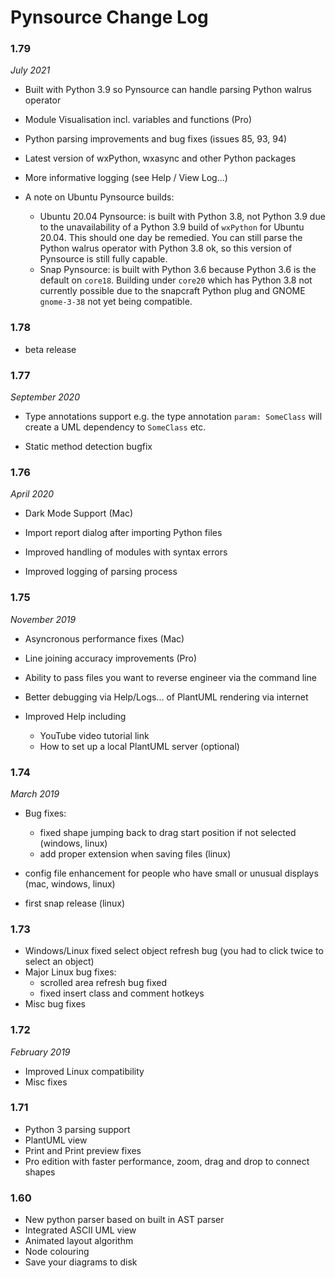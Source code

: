 # Pynsource Change Log

### 1.79

*July 2021*

- Built with Python 3.9 so Pynsource can handle parsing Python walrus operator
- Module Visualisation incl. variables and functions (Pro)
- Python parsing improvements and bug fixes (issues 85, 93, 94)
- Latest version of wxPython, wxasync and other Python packages
- More informative logging (see Help / View Log...)

- A note on Ubuntu Pynsource builds:
  - Ubuntu 20.04 Pynsource: is built with Python 3.8, not Python 3.9 due to the unavailability of a Python 3.9 build of `wxPython` for Ubuntu 20.04. This should one day be remedied. You can still parse the Python walrus operator with Python 3.8 ok, so this version of Pynsource is still fully capable.
  - Snap Pynsource: is built with Python 3.6 because Python 3.6 is the default on `core18`. Building under `core20` which has Python 3.8 not currently possible due to the snapcraft Python plug and GNOME `gnome-3-38` not yet being compatible.

### 1.78

  - beta release
  
### 1.77

*September 2020*

- Type annotations support e.g. the type annotation `param: SomeClass` will create a UML dependency to `SomeClass` etc.

- Static method detection bugfix

### 1.76 

*April 2020*

- Dark Mode Support (Mac)

- Import report dialog after importing Python files

- Improved handling of modules with syntax errors

- Improved logging of parsing process

### 1.75

*November 2019*

- Asyncronous performance fixes (Mac)

- Line joining accuracy improvements (Pro)

- Ability to pass files you want to reverse engineer via the command line

- Better debugging via Help/Logs... of PlantUML rendering via internet

- Improved Help including
  - YouTube video tutorial link
  - How to set up a local PlantUML server (optional)

### 1.74

*March 2019*

- Bug fixes:
    - fixed shape jumping back to drag start position if not selected (windows, linux)
    - add proper extension when saving files (linux)

- config file enhancement for people who have small or unusual displays (mac, windows, linux)

- first snap release (linux)

### 1.73

- Windows/Linux fixed select object refresh bug
  (you had to click twice to select an object)
- Major Linux bug fixes: 
  - scrolled area refresh bug fixed
  - fixed insert class and comment hotkeys
- Misc bug fixes

### 1.72

*February 2019*

- Improved Linux compatibility
- Misc fixes

### 1.71

- Python 3 parsing support
- PlantUML view
- Print and Print preview fixes
- Pro edition with faster performance, zoom, drag and drop to connect shapes

### 1.60

- New python parser based on built in AST parser
- Integrated ASCII UML view
- Animated layout algorithm
- Node colouring 
- Save your diagrams to disk
